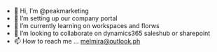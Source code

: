 - 👋 Hi, I’m @peakmarketing
- 👀 I’m setting up our company portal
- 🌱 I’m currently learning on workspaces and florws
- 💞️ I’m looking to collaborate on dynamics365 saleshub or sharepoint
- 📫 How to reach me ... melmira@outlook.ph

<!---
peakmarketing/peakmarketing is a ✨ special ✨ repository because its `README.md` (this file) appears on your GitHub profile.
You can click the Preview link to take a look at your changes.
--->
